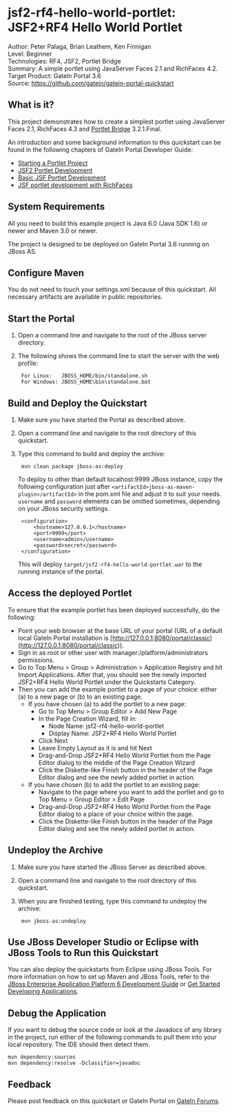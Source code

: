 <!--~ Do not edit this derived file! See gatein-portal-quickstarts-parent/src/main/freemarker/jsf2-rf4-hello-world-portlet/README.md.ftl ~-->

jsf2-rf4-hello-world-portlet: JSF2+RF4 Hello World Portlet
============================
Author: Peter Palaga, Brian Leathem, Ken Finnigan  
Level: Beginner  
Technologies: RF4, JSF2, Portlet Bridge  
Summary: A simple portlet using JavaServer Faces 2.1 and RichFaces 4.2.  
Target Product: GateIn Portal 3.6  
Source: <https://github.com/gatein/gatein-portal-quickstart>

What is it?
-----------

This project demonstrates how to create a simplest portlet using JavaServer Faces 2.1,
RichFaces 4.3 and [Portlet Bridge](https://docs.jboss.org/author/display/PBR32) 3.2.1.Final.

An introduction and some background information to this quickstart can be found in the following chapters
of GateIn Portal Developer Guide:

* [Starting a Portlet Project](https://docs.jboss.org/author/display/GTNPORTAL36/Starting+a+Portlet+Project)
* [JSF2 Portlet Development](https://docs.jboss.org/author/display/GTNPORTAL36/JSF2+Portlet+Development)
* [Basic JSF Portlet Development](https://docs.jboss.org/author/display/GTNPORTAL36/Basic+JSF+Portlet+Development)
* [JSF portlet development with RichFaces](https://docs.jboss.org/author/display/GTNPORTAL36/JSF+portlet+development+with+RichFaces)


<!--~ Included from gatein-portal-quickstarts-parent/src/main/freemarker/include/portlet-general.md.ftl ~-->
<!--~ Included from gatein-portal-quickstarts-parent/src/main/freemarker/include/system-requirements.md.ftl ~-->
System Requirements
-------------------

All you need to build this example project is Java 6.0 (Java SDK 1.6) or newer and Maven 3.0 or newer.

The project is designed to be deployed on GateIn Portal 3.6 running on JBoss AS.


<!--~ Included from gatein-portal-quickstarts-parent/src/main/freemarker/include/configure-maven.md.ftl ~-->
Configure Maven
---------------

You do not need to touch your settings.xml because of this quickstart. All necessary artifacts are available in public
repositories.



<!--~ Included from gatein-portal-quickstarts-parent/src/main/freemarker/include/start-the-portal.md.ftl ~-->
Start the Portal
----------------

1. Open a command line and navigate to the root of the JBoss server directory.
2. The following shows the command line to start the server with the web profile:

        For Linux:   JBOSS_HOME/bin/standalone.sh
        For Windows: JBOSS_HOME\bin\standalone.bat


Build and Deploy the Quickstart
-------------------------------

1. Make sure you have started the Portal as described above.
2. Open a command line and navigate to the root directory of this quickstart.
3. Type this command to build and deploy the archive:

        mvn clean package jboss-as:deploy

   To deploy to other than default localhost:9999 JBoss instance, copy the following configuration
   just after `<artifactId>jboss-as-maven-plugin</artifactId>` in the pom.xml file and adjust it to suit your needs.
   `username` and `password` elements can be omitted sometimes, depending on your JBoss security settings.

        <configuration>
            <hostname>127.0.0.1</hostname>
            <port>9999</port>
            <username>admin</username>
            <password>secret</password>
        </configuration>

   This will deploy `target/jsf2-rf4-hello-world-portlet.war` to the running instance of the portal.


Access the deployed Portlet
---------------------------

To ensure that the example portlet has been deployed successfully, do the following:

* Point your web browser at the base URL of your portal (URL of a default local GateIn Portal installation is
[http://127.0.0.1:8080/portal/classic](http://127.0.0.1:8080/portal/classic)).
* Sign in as root or other user with manager:/platform/administrators permissions.
* Go to Top Menu > Group > Administration > Application Registry and hit Import Applications. After that, you should
see the newly imported JSF2+RF4 Hello World Portlet under the Quickstarts Category.
* Then you can add the example portlet to a page of your choice: either (a) to a new page or (b) to an existing page.
    * If you have chosen (a) to add the portlet to a new page:
        * Go to Top Menu > Group Editor > Add New Page
        * In the Page Creation Wizard, fill in:
            * Node Name: jsf2-rf4-hello-world-portlet
            * Display Name: JSF2+RF4 Hello World Portlet
        * Click Next
        * Leave Empty Layout as it is and hit Next
        * Drag-and-Drop JSF2+RF4 Hello World Portlet from the Page Editor dialog to the middle of the Page Creation Wizard
        * Click the Diskette-like Finish button in the header of the Page Editor dialog and see the newly added portlet in action.
    * If you have chosen (b) to add the portlet to an existing page:
        * Navigate to the page where you want to add the portlet and go to Top Menu > Group Editor > Edit Page
        * Drag-and-Drop JSF2+RF4 Hello World Portlet from the Page Editor dialog to a place of your choice within the page.
        * Click the Diskette-like Finish button in the header of the Page Editor dialog and see the newly added portlet in action.


Undeploy the Archive
--------------------


1. Make sure you have started the JBoss Server as described above.
2. Open a command line and navigate to the root directory of this quickstart.
3. When you are finished testing, type this command to undeploy the archive:

        mvn jboss-as:undeploy


Use JBoss Developer Studio or Eclipse with JBoss Tools to Run this Quickstart
-----------------------------------------------------------------------------
You can also deploy the quickstarts from Eclipse using JBoss Tools. For more information on how to set up Maven and JBoss Tools,
refer to the
[JBoss Enterprise Application Platform 6 Development Guide](https://access.redhat.com/knowledge/docs/JBoss_Enterprise_Application_Platform/)
or [Get Started Developing Applications](http://www.jboss.org/jdf/quickstarts/jboss-as-quickstart/guide/Introduction/ "Get Started Developing Applications").


<!--~ Included from gatein-portal-quickstarts-parent/src/main/freemarker/include/debug.md.ftl ~-->
Debug the Application
---------------------

If you want to debug the source code or look at the Javadocs of any library in the project, run either of the following 
commands to pull them into your local repository. The IDE should then detect them.

    mvn dependency:sources
    mvn dependency:resolve -Dclassifier=javadoc


<!--~ Included from gatein-portal-quickstarts-parent/src/main/freemarker/include/feedback.md.ftl ~-->
Feedback
--------

Please post feedback on this quickstart or GateIn Portal on [GateIn Forums](https://community.jboss.org/en/gatein?view=discussions).
